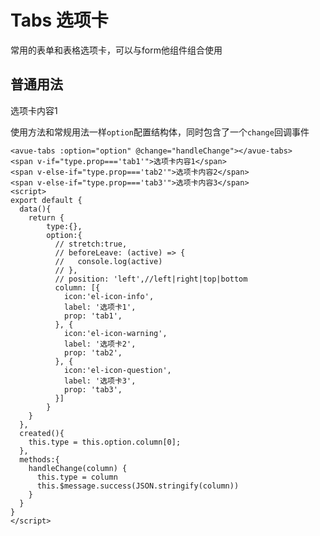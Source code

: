 Tabs 选项卡
========
常用的表单和表格选项卡，可以与form他组件组合使用

普通用法
-----------------------------------------------------------------------------------
选项卡内容1

使用方法和常规用法一样`option`配置结构体，同时包含了一个`change`回调事件

```vue
<avue-tabs :option="option" @change="handleChange"></avue-tabs>
<span v-if="type.prop==='tab1'">选项卡内容1</span>
<span v-else-if="type.prop==='tab2'">选项卡内容2</span>
<span v-else-if="type.prop==='tab3'">选项卡内容3</span>
<script>
export default {
  data(){
    return {
        type:{},
        option:{
          // stretch:true,
          // beforeLeave: (active) => {
          //   console.log(active)
          // },
          // position: 'left',//left|right|top|bottom
          column: [{
            icon:'el-icon-info',
            label: '选项卡1',
            prop: 'tab1',
          }, {
            icon:'el-icon-warning',
            label: '选项卡2',
            prop: 'tab2',
          }, {
            icon:'el-icon-question',
            label: '选项卡3',
            prop: 'tab3',
          }]
        }
    }
  },
  created(){
    this.type = this.option.column[0];
  },
  methods:{
    handleChange(column) {
      this.type = column
      this.$message.success(JSON.stringify(column))
    }
  }
}
</script>
```